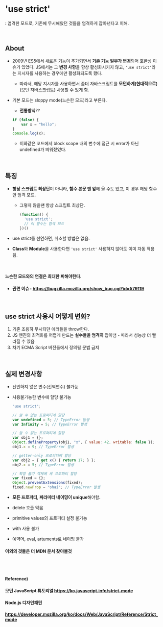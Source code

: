 # 'use strict'

: 엄격한 모드로, 기존에 무시해왔던 것들을 엄격하게 잡아낸다고 이해.

<br>

## About

* 2009년 ES5에서 새로운 기능이 추가되면서 **기존 기능 일부가 변경**되어 호환성 이슈가 있었다. JS에서는 그 **변경 사항**을 항상 활성화시키지 않고, `'use strict'`라는 지시자를 사용하는 경우에만 활성화되도록 했다.
  
  * 따라서, 해당 지시자를 사용하면서 좀더 자바스크립트를 **모던하게(현대적으로)**(모던 자바스크립트) 사용할 수 있게 함.
  
* 기본 모드는 sloppy mode(느슨한 모드)라고 부른다.

  * **전통방식**??

  ```javascript
  if (false) {
      var x = "hello";
  }
  console.log(x);
  ```

  * 이와같은 코드에서 block scope 내의 변수에 접근 시 error가 아닌 undefined가 띄워졌었다.

<br>

## 특징

* **항상 스크립트 최상단**이 아니라, **함수 본문 맨 앞**에 올 수도 있고, 이 경우 해당 함수만 엄격 모드.

  * 그렇지 않을땐 항상 스크립트 최상단.

    ```javascript
    (function() {
      'use strict';
      // 이 함수는 엄격 모드
    })()
    ```

* use strict를 선언하면, 취소할 방법은 없음.

* **Class**와 **Module**을 사용한다면 `'use strict'` 사용하지 않아도 이미 자동 적용됨.

<br>

#### 느슨한 모드와의 연결은 최대한 피해야한다.

* #### 관련 이슈 : https://bugzilla.mozilla.org/show_bug.cgi?id=579119

<br>

## use strict 사용시 어떻게 변화?

1. 기존 조용히 무시되던 에러들을 throw한다.
2. JS 엔진의 최적화를 어렵게 만드는 **실수들을 엄격히** 잡아냄 - 따라서 성능상 더 빨라질 수 있음 
3. 차기 ECMA Script 버전들에서 정의될 문법 금지

<br>

## 실제 변경사항

* 선언하지 않은 변수(전역변수) 불가능

* 사용불가능한 변수에 할당 불가능

  ```javascript
  "use strict";
  
  // 쓸 수 없는 프로퍼티에 할당
  var undefined = 5; // TypeError 발생
  var Infinity = 5; // TypeError 발생
  
  // 쓸 수 없는 프로퍼티에 할당
  var obj1 = {};
  Object.defineProperty(obj1, "x", { value: 42, writable: false });
  obj1.x = 9; // TypeError 발생
  
  // getter-only 프로퍼티에 할당
  var obj2 = { get x() { return 17; } };
  obj2.x = 5; // TypeError 발생
  
  // 확장 불가 객체에 새 프로퍼티 할당
  var fixed = {};
  Object.preventExtensions(fixed);
  fixed.newProp = "ohai"; // TypeError 발생
  ```

* **모든 프로퍼티, 파라미터 네이밍이 unique**해야함.

* delete 호출 막음

* primitive values의 프로퍼티 설정 불가능

* with 사용 불가

* 예약어, eval, artuments로 네이밍 불가

#### 이외의 것들은 더 MDN 문서 찾아볼것

<br><br>

#### Reference)

#### 모던 JavaScript 튜토리얼 https://ko.javascript.info/strict-mode

#### Node.js 디자인패턴

#### https://developer.mozilla.org/ko/docs/Web/JavaScript/Reference/Strict_mode



